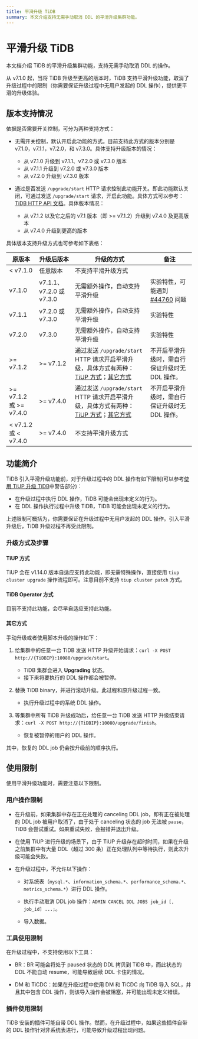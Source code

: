 ```yaml
---
title: 平滑升级 TiDB
summary: 本文介绍支持无需手动取消 DDL 的平滑升级集群功能。
---
```


# 平滑升级 TiDB

本文档介绍 TiDB 的平滑升级集群功能，支持无需手动取消 DDL 的操作。

从 v7.1.0 起，当将 TiDB 升级至更高的版本时，TiDB 支持平滑升级功能，取消了升级过程中的限制（你需要保证升级过程中无用户发起的 DDL 操作），提供更平滑的升级体验。

## 版本支持情况

依据是否需要开关控制，可分为两种支持方式：

* 无需开关控制，默认开启此功能的方式。目前支持此方式的版本分别是 v7.1.0，v7.1.1，v7.2.0，和 v7.3.0。具体支持升级版本的情况：
    * 从 v7.1.0 升级到 v7.1.1、v7.2.0 或 v7.3.0 版本
    * 从 v7.1.1 升级到 v7.2.0 或 v7.3.0 版本
    * 从 v7.2.0 升级到 v7.3.0 版本

* 通过是否发送 `/upgrade/start` HTTP 请求控制此功能开关。即此功能默认关闭，可通过发送 `/upgrade/start` 请求，开启此功能。具体方式可以参考：[TiDB HTTP API 文档](https://github.com/pingcap/tidb/blob/master/docs/tidb_http_api.md)。具体版本情况：
    * 从 v7.1.2 以及它之后的 v7.1 版本（即 >= v7.1.2）升级到 v7.4.0 及更高版本
    * 从 v7.4.0 升级到更高的版本

具体版本支持升级方式也可参考如下表格：

| 原版本                 	| 升级后版本               	| 升级的方式                                                                                                                                                    	| 备注                                                                          	|
|------------------------	|--------------------------	|---------------------------------------------------------------------------------------------------------------------------------------------------------------	|-------------------------------------------------------------------------------	|
| < v7.1.0               	| 任意版本                 	| 不支持平滑升级方式                                                                                                                                            	|                                                                               	|
| v7.1.0                 	| v7.1.1、v7.2.0 或 v7.3.0 	| 无需额外操作，自动支持平滑升级                                                                                                                                	| 实验特性，可能遇到 [#44760](/https://github.com/pingcap/tidb/pull/44760) 问题 	|
| v7.1.1                 	| v7.2.0 或 v7.3.0         	| 无需额外操作，自动支持平滑升级                                                                                                                                	| 实验特性                                                                      	|
| v7.2.0                 	| v7.3.0                   	| 无需额外操作，自动支持平滑升级                                                                                                                                	| 实验特性                                                                      	|
| >= v7.1.2              	| >= v7.1.2                	| 通过发送 `/upgrade/start` HTTP 请求开启平滑升级，具体方式有两种：[TiUP 方式](/smooth-upgrade-tidb.md#tiup-方式)；[其它方式](/smooth-upgrade-tidb.md#其它方式) 	| 不开启平滑升级时，需自行保证升级时无 DDL 操作。                               	|
| >= v7.1.2 或 >= v7.4.0 	| >= v7.4.0                	| 通过发送 `/upgrade/start` HTTP 请求开启平滑升级，具体方式有两种：[TiUP 方式](/smooth-upgrade-tidb.md#tiup-方式)；[其它方式](/smooth-upgrade-tidb.md#其它方式) 	| 不开启平滑升级时，需自行保证升级时无 DDL 操作。                               	|
| < v7.1.2 或 < v7.4.0   	| >= v7.4.0                	| 不支持平滑升级方式                                                                                                                                            	|                                                                               	|

## 功能简介

TiDB 引入平滑升级功能前，对于升级过程中的 DDL 操作有如下限制(可以参考[使用 TiUP 升级 TiDB](/upgrade-tidb-using-tiup.md#使用-tiup-升级-tidb)中警告部分)：

- 在升级过程中执行 DDL 操作，TiDB 可能会出现未定义的行为。
- 在 DDL 操作执行过程中升级 TiDB，TiDB 可能会出现未定义的行为。

上述限制可概括为，你需要保证在升级过程中无用户发起的 DDL 操作。引入平滑升级后，TiDB 升级过程不再受此限制。

### 升级方式及步骤

#### TiUP 方式

TiUP 会在 v1.14.0 版本自适应支持此功能，即无需特殊操作，直接使用 `tiup cluster upgrade` 操作流程即可。注意目前不支持 `tiup cluster patch` 方式。

#### TiDB Operator 方式

目前不支持此功能，会尽早自适应支持此功能。

#### 其它方式

手动升级或者使用脚本升级的操作如下：

1. 给集群中的任意一台 TiDB 发送 HTTP 升级开始请求：`curl -X POST http://{TiDBIP}:10080/upgrade/start`。
   * TiDB 集群会进入 **Upgrading** 状态。
   * 接下来将要执行的 DDL 操作都会被暂停。

2. 替换 TiDB binary，并进行滚动升级。此过程和原升级过程一致。
   * 执行升级过程中的系统 DDL 操作。

3. 等集群中所有 TiDB 升级成功后，给任意一台 TiDB 发送 HTTP 升级结束请求：`curl -X POST http://{TiDBIP}:10080/upgrade/finish`。
   * 恢复被暂停的用户的 DDL 操作。

其中，恢复的 DDL job 仍会按升级前的顺序执行。

## 使用限制

使用平滑升级功能时，需要注意以下限制。

### 用户操作限制

* 在升级前，如果集群中存在正在处理的 canceling DDL job，即有正在被处理的 DDL job 被用户取消了，由于处于 canceling 状态的 job 无法被 `pause`，TiDB 会尝试重试。如果重试失败，会报错并退出升级。

* 在使用 TiUP 进行升级的场景下，由于 TiUP 升级存在超时时间，如果在升级之前集群中有大量 DDL（超过 300 条）正在处理队列中等待执行，则此次升级可能会失败。

* 在升级过程中，不允许以下操作：

    * 对系统表（`mysql.*`、`information_schema.*`、`performance_schema.*`、`metrics_schema.*`）进行 DDL 操作。

    * 执行手动取消 DDL job 操作：`ADMIN CANCEL DDL JOBS job_id [, job_id] ...;`。

    * 导入数据。

### 工具使用限制

在升级过程中，不支持使用以下工具：

* BR：BR 可能会将处于 paused 状态的 DDL 拷贝到 TiDB 中，而此状态的 DDL 不能自动 resume，可能导致后续 DDL 卡住的情况。

* DM 和 TiCDC：如果在升级过程中使用 DM 和 TiCDC 向 TiDB 导入 SQL，并且其中包含 DDL 操作，则该导入操作会被阻塞，并可能出现未定义错误。

### 插件使用限制

TiDB 安装的插件可能自带 DDL 操作。然而，在升级过程中，如果这些插件自带的 DDL 操作针对非系统表进行，可能导致升级过程出现问题。